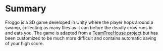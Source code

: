 # Summary
Froggo is a 3D game developed in Unity where the player
hops around a swamp, collecting as many flies as it can before
the deadly crow runs in and eats you. The game is adapted
from a [TeamTreeHouse project](https://teamtreehouse.com/library/how-to-make-a-video-game-2)
but has been customized to be much more difficult and contains
automatic saving of your high score.

